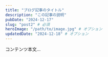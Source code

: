 ```yaml
---
title: "ブログ記事のタイトル"
description: "この記事の説明"
pubDate: "2024-12-17"
slug: "post2" # 必須
heroImage: "/path/to/image.jpg" # オプション
updatedDate: "2024-12-18" # オプション
---
```


コンテンツ本文...
